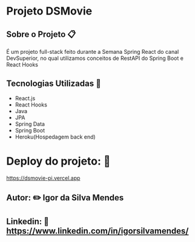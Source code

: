 # Projeto DSMovie
## Sobre o Projeto :clipboard:
É um projeto full-stack feito durante a Semana Spring React do canal DevSuperior, no qual utilizamos conceitos de RestAPI do Spring Boot e React Hooks
## Tecnologias Utilizadas :page_with_curl: 
- React.js
- React Hooks
- Java
- JPA
- Spring Data
- Spring Boot
- Heroku(Hospedagem back end)

# Deploy do projeto: :pushpin:
https://dsmovie-pi.vercel.app

## Autor: :pencil2: Igor da Silva Mendes
## Linkedin: :paperclip:  https://www.linkedin.com/in/igorsilvamendes/